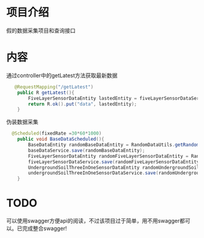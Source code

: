 # 项目介绍 

假的数据采集项目和查询接口

# 内容
通过controller中的getLatest方法获取最新数据
``` java
   @RequestMapping("/getLatest")
    public R getLatest(){
        FiveLayerSensorDataEntity lastedEntity = fiveLayerSensorDataService.getLastedEntity();
        return R.ok().put("data", lastedEntity);
    }
```
伪装数据采集
``` java
  @Scheduled(fixedRate =30*60*1000)
    public void BaseDataScheduled(){
        BaseDataEntity randomBaseDataEntity = RandomDataUtils.getRandomBaseDataEntity();
        baseDataService.save(randomBaseDataEntity);
        FiveLayerSensorDataEntity randomFiveLayerSensorDataEntity = RandomDataUtils.getRandomFiveLayerSensorDataEntity();
        fiveLayerSensorDataService.save(randomFiveLayerSensorDataEntity);
        UndergroundSoilThreeInOneSensorDataEntity randomUndergroundSoilThreeInOneSensorDataEntity = RandomDataUtils.getRandomUndergroundSoilThreeInOneSensorDataEntity();
        undergroundSoilThreeInOneSensorDataService.save(randomUndergroundSoilThreeInOneSensorDataEntity);
    }
```
# TODO
可以使用swagger方便api的阅读，不过该项目过于简单，用不用swagger都可以。已完成整合swagger!

#